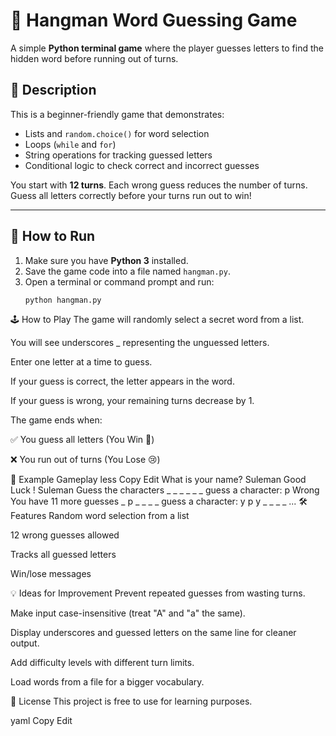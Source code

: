 # 🎯 Hangman Word Guessing Game

A simple **Python terminal game** where the player guesses letters to find the hidden word before running out of turns.

## 📜 Description
This is a beginner-friendly game that demonstrates:
- Lists and `random.choice()` for word selection
- Loops (`while` and `for`)
- String operations for tracking guessed letters
- Conditional logic to check correct and incorrect guesses

You start with **12 turns**. Each wrong guess reduces the number of turns.  
Guess all letters correctly before your turns run out to win!

---

## 🚀 How to Run
1. Make sure you have **Python 3** installed.
2. Save the game code into a file named `hangman.py`.
3. Open a terminal or command prompt and run:
   ```bash
   python hangman.py
🕹 How to Play
The game will randomly select a secret word from a list.

You will see underscores _ representing the unguessed letters.

Enter one letter at a time to guess.

If your guess is correct, the letter appears in the word.

If your guess is wrong, your remaining turns decrease by 1.

The game ends when:

✅ You guess all letters (You Win 🎉)

❌ You run out of turns (You Lose 😢)

📂 Example Gameplay
less
Copy
Edit
What is your name? Suleman
Good Luck !  Suleman
Guess the characters
_
_
_
_
_
_
guess a character: p
Wrong
You have 11 more guesses
_
p
_
_
_
_
guess a character: y
p y _ _ _ _
...
🛠 Features
Random word selection from a list

12 wrong guesses allowed

Tracks all guessed letters

Win/lose messages

💡 Ideas for Improvement
Prevent repeated guesses from wasting turns.

Make input case-insensitive (treat "A" and "a" the same).

Display underscores and guessed letters on the same line for cleaner output.

Add difficulty levels with different turn limits.

Load words from a file for a bigger vocabulary.

📄 License
This project is free to use for learning purposes.

yaml
Copy
Edit
